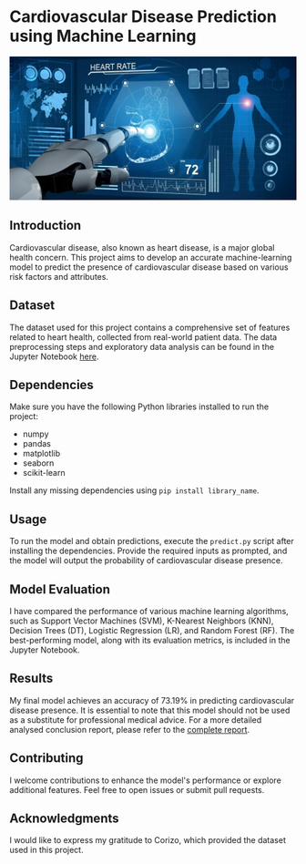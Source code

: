 # Cardiovascular Disease Prediction using Machine Learning

![Heart](heart_image.png)

## Introduction
Cardiovascular disease, also known as heart disease, is a major global health concern. This project aims to develop an accurate machine-learning model to predict the presence of cardiovascular disease based on various risk factors and attributes.

## Dataset
The dataset used for this project contains a comprehensive set of features related to heart health, collected from real-world patient data. The data preprocessing steps and exploratory data analysis can be found in the Jupyter Notebook [here](main.ipynb).

## Dependencies
Make sure you have the following Python libraries installed to run the project:

- numpy
- pandas
- matplotlib
- seaborn
- scikit-learn

Install any missing dependencies using `pip install library_name`.

## Usage
To run the model and obtain predictions, execute the `predict.py` script after installing the dependencies. Provide the required inputs as prompted, and the model will output the probability of cardiovascular disease presence.

## Model Evaluation
I have compared the performance of various machine learning algorithms, such as Support Vector Machines (SVM), K-Nearest Neighbors (KNN), Decision Trees (DT), Logistic Regression (LR), and Random Forest (RF). The best-performing model, along with its evaluation metrics, is included in the Jupyter Notebook.

## Results
My final model achieves an accuracy of 73.19% in predicting cardiovascular disease presence. It is essential to note that this model should not be used as a substitute for professional medical advice. For a more detailed analysed conclusion report, please refer to the [complete report](Cardiovascular_Disease_Prediction_Report.md).

## Contributing
I welcome contributions to enhance the model's performance or explore additional features. Feel free to open issues or submit pull requests.

## Acknowledgments
I would like to express my gratitude to Corizo, which provided the dataset used in this project.
